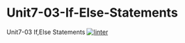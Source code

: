 # Unit7-03-If-Else-Statements
Unit7-03 If,Else Statements
 [![linter](https://github.com/Charlie-Dumpit-Jr/Unit7-03-If-Else-Statements/workflows/linter/badge.svg)](https://github.com/marketplace/actions/super-linter)
